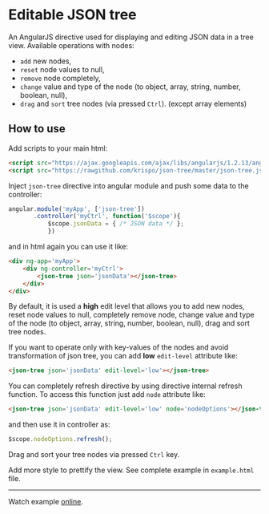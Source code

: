 # Editable JSON tree

An AngularJS directive used for displaying and editing JSON data in a tree view.
Available operations with nodes:

* `add` new nodes,
* `reset` node values to null,
* `remove` node completely,
* `change` value and type of the node (to object, array, string, number, boolean, null),
* `drag` and `sort` tree nodes (via pressed `Ctrl`). (except array elements)

## How to use

Add scripts to your main html:
```html
<script src="https://ajax.googleapis.com/ajax/libs/angularjs/1.2.13/angular.min.js"></script>
<script src="https://rawgithub.com/krispo/json-tree/master/json-tree.js"></script>
```

Inject `json-tree` directive into angular module and push some data to the controller:
```javascript
angular.module('myApp', ['json-tree'])
       .controller('myCtrl', function('$scope'){
           $scope.jsonData = { /* JSON data */ };
           })
```

and in html again you can use it like:
```html
<div ng-app='myApp'>
    <div ng-controller='myCtrl'>
        <json-tree json='jsonData'></json-tree>
    </div>
</div>
```

By default, it is used a **high** edit level that allows you to add new nodes,
reset node values to null, completely remove node, change value and type of the node (to object, array, string, number, boolean, null),
drag and sort tree nodes.

If you want to operate only with key-values of the nodes and avoid transformation of json tree, you can add **low** `edit-level` attribute like:
```html
<json-tree json='jsonData' edit-level='low'></json-tree>
```

You can completely refresh directive by using directive internal refresh function. To access this function just add `node` attribute like:
```html
<json-tree json='jsonData' edit-level='low' node='nodeOptions'></json-tree>
```
and then use it in controller as:
```javascript
$scope.nodeOptions.refresh();
```

Drag and sort your tree nodes via pressed `Ctrl` key.

Add more style to prettify the view. See complete example in `example.html` file.

---
Watch example [online](https://rawgithub.com/krispo/json-tree/master/example.html).